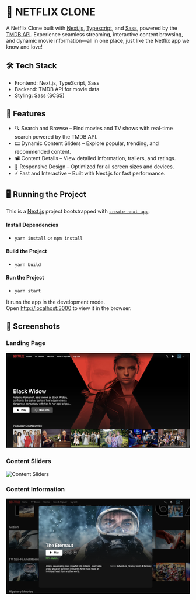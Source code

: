 # 🎥 NETFLIX CLONE

A Netflix Clone built with [Next.js](https://nextjs.org/), [Typescript](https://www.typescriptlang.org/), and [Sass](https://sass-lang.com/), powered by the [TMDB API](https://www.themoviedb.org/). Experience seamless streaming, interactive content browsing, and dynamic movie information—all in one place, just like the Netflix app we know and love! 

## 🛠️ Tech Stack
* Frontend: Next.js, TypeScript, Sass
* Backend: TMDB API for movie data
* Styling: Sass (SCSS)

## 🚀 Features
* 🔍 Search and Browse – Find movies and TV shows with real-time search powered by the TMDB API.
* 🎞️ Dynamic Content Sliders – Explore popular, trending, and recommended content.
* 📽️ Content Details – View detailed information, trailers, and ratings.
* 💾 Responsive Design – Optimized for all screen sizes and devices.
* ⚡ Fast and Interactive – Built with Next.js for fast performance.


## 🖥️ Running the Project
This is a [Next.js](https://nextjs.org/) project bootstrapped with [`create-next-app`](https://github.com/vercel/next.js/tree/canary/packages/create-next-app).

 #### Install Dependencies
* `yarn install` or `npm install`

 #### Build the Project
* `yarn build`

 #### Run the Project
* `yarn start`

It runs the app in the development mode.<br />
Open [http://localhost:3000](http://localhost:3000) to view it in the browser. 

## 📸 Screenshots

### Landing Page
![Main Landing Page](./assets/landingpage.png)

### Content Sliders
![Content Sliders](./assets/contentsliders.png)

### Content Information
![Content Sliders](./assets/contentinfo.png)